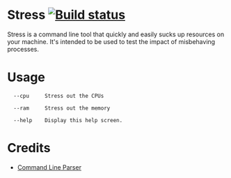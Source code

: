 # Stress [![Build status](https://ci.appveyor.com/api/projects/status/0mo62jsw9gporln8/branch/master?svg=true)](https://ci.appveyor.com/project/jquintus/stress/branch/master)

Stress is a command line tool that quickly and easily sucks up resources on your machine.  It's intended to be used to test the impact of misbehaving processes.

# Usage

	  --cpu     Stress out the CPUs
	
	  --ram     Stress out the memory
	
	  --help    Display this help screen.

# Credits
* [Command Line Parser](https://github.com/gsscoder/commandline)